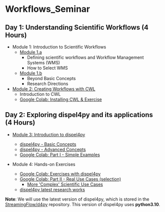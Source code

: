 # Workflows_Seminar

## Day 1: Understanding Scientific Workflows (4 Hours)

- Module 1: Introduction to Scientific Workflows
  - [Module 1.a](./Day1-Module1.a.pdf)
    - Defining scientific workflows and Workflow Management Systems (WMS)
    - How to Select WMS
  - [Module 1.b](./Day1-Module1.b.pdf)
    - Beyond Basic Concepts
    - Research Directions
- [Module 2: Creating Workflows with CWL](./Day1-Module2.pdf)
  - Introduction to CWL
  - [Google Colab: Installing CWL & Exercise](./cwl_tutorial_2024_pynb.ipynb)

## Day 2: Exploring dispel4py and its applications (4 Hours)

- [Module 3: Introduction to dispel4py](./Day2-Module3.pdf)
    - [dispel4py - Basic Concepts](./Day2-Module3a.pdf)
    - [dispel4py - Advanced Concepts](./Day2-Module3b.pdf)
    - [Google Colab: Part I - Simple Examples](./Testing_dispel4py_2_0.ipynb)

- Module 4: Hands-on Exercises
  - [Google Colab: Exercises with dispel4py](./Intro_Tutorial_dispel4py_2_0.ipynb)
  - [Google Colab: Part II - Real Use Cases (selection)](./Testing_dispel4py_2_0.ipynb)
  	- [More 'Complex' Scientific Use Cases](https://github.com/StreamingFlow/d4py_workflows)
  - [dispel4py latest research works](./Day2-Module4.pdf) 


**Note**: We will use the latest version of dispel4py, which is stored in the [StreamingFlow/d4py](https://github.com/StreamingFlow/d4py) repository.
This version of dispel4py uses **python3.10**.
